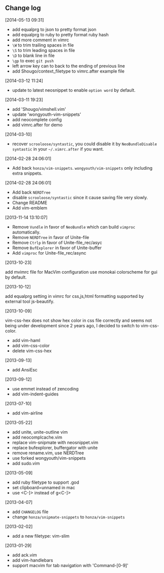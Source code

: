 ## Change log

[2014-05-13 09:31]

* add equalprg to json to pretty format json
* add equalprg to ruby to pretty format ruby hash
* add more comment in vimrc
* `\W` to trim trailing spaces in file
* `\S` to trim leading spaces in file
* `\D` to blank line in file
* `\gp` to exec `git push`
* left arrow key can to back to the ending of previous line
* add Shougo/context_filetype to vimrc.after example file

[2014-03-12 11:24]

* update to latest neosnippet to enable `option word` by default.

[2014-03-11 19:23]

* add 'Shougo/vimshell.vim'
* update 'wongyouth-vim-snippets'
* add neocomplete config
* add vimrc.after for demo

[2014-03-10]

* recover `scrooloose/syntastic`, you could disable it by `NeoBundleDisable syntastic` in your `~/.vimrc.after` if you want.

[2014-02-28 24:06:01]

* Add back `honza/vim-snippets`. `wongyouth/vim-snippets` only including extra snippets.

[2014-02-28 24:06:01]

* Add back `NERDTree`
* disable `scrooloose/syntastic` since it cause saving file very slowly.
* Change README
* Add vim-emblem

[2013-11-14 13:10:07]

* Remove `Vundle` in favor of `NeoBundle` which can build `vimproc` automatically.
* Remove `NERDTree` in favor of Unite-file
* Remove `Ctrlp` in favor of Unite-file_rec/asyc
* Remove `BufExplorer` in favor of Unite-buffer
* Add `vimproc` for Unite-file_rec/async

[2013-10-23]

add mvimrc file for MacVim configuration
use monokai colorscheme for gui by default.

[2013-10-12]

add equalprg setting in vimrc for css,js,html formatting supported by external tool js-beautify.

[2013-10-09]

vim-css-hex does not show hex color in css file correctly and seems not being under development since 2 years ago, I decided to switch to vim-css-color.

* add vim-haml
* add vim-css-color
* delete vim-css-hex

[2013-09-13]

* add AnsiEsc

[2013-09-12]

* use emmet instead of zencoding
* add vim-indent-guides

[2013-07-10]

* add vim-airline

[2013-05-22]

* add unite, unite-outline vim
* add neocomplcache.vim
* replace vim-snipmate with neosnippet.vim
* replace bufexplorer, buffergator with unite
* remove rename.vim, use NERDTree
* use forked wongyouth/vim-snippets
* add sudo.vim

[2013-05-09]

* add ruby filetype to support .god
* set clipboard=unnamed in mac
* use <C-]> instead of g<C-]>

[2013-04-07]

* add `CHANGELOG` file
* change `honza/snipmate-snippets` to `honza/vim-snippets`

[2013-02-02]

* add a new filetype: vim-slim

[2013-01-29]

* add ack.vim
* add vim-handlebars
* support macvim for tab navigation with 'Command-[0-9]'

